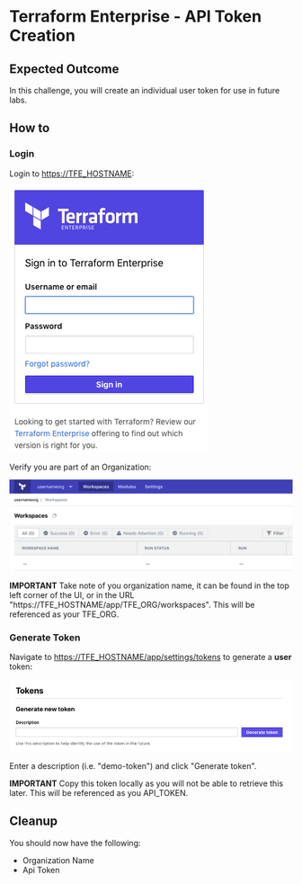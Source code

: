 # Terraform Enterprise - API Token Creation

## Expected Outcome

In this challenge, you will create an individual user token for use in future labs.

## How to

### Login

Login to <https://TFE_HOSTNAME>:

![](img/tfe-login.png)

Verify you are part of an Organization:

![](img/tfe-organization.png)

**IMPORTANT** Take note of you organization name, it can be found in the top left corner of the UI, or in the URL "https://TFE_HOSTNAME/app/TFE_ORG/workspaces". This will be referenced as your TFE_ORG.

### Generate Token

Navigate to <https://TFE_HOSTNAME/app/settings/tokens> to generate a **user** token:

![](img/tfe-token-gen.png)

Enter a description (i.e. "demo-token") and click "Generate token".

**IMPORTANT** Copy this token locally as you will not be able to retrieve this later. This will be referenced as you API_TOKEN.

## Cleanup

You should now have the following:

* Organization Name
* Api Token
